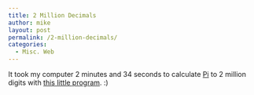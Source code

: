 ```yaml
---
title: 2 Million Decimals
author: mike
layout: post
permalink: /2-million-decimals/
categories:
  - Misc. Web
---
```

It took my computer 2 minutes and 34 seconds to calculate <a target="_blank" href="http://3.141592653589793238462643383279502884197169399375105820974944592.jp/">Pi</a> to 2 million digits with <a target="_blank" href="ftp://pi.super-computing.org/windows/super_pi.zip">this little program</a>. :)